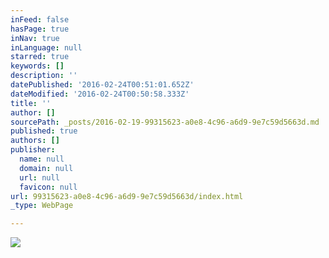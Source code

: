 ```yaml
---
inFeed: false
hasPage: true
inNav: true
inLanguage: null
starred: true
keywords: []
description: ''
datePublished: '2016-02-24T00:51:01.652Z'
dateModified: '2016-02-24T00:50:58.333Z'
title: ''
author: []
sourcePath: _posts/2016-02-19-99315623-a0e8-4c96-a6d9-9e7c59d5663d.md
published: true
authors: []
publisher:
  name: null
  domain: null
  url: null
  favicon: null
url: 99315623-a0e8-4c96-a6d9-9e7c59d5663d/index.html
_type: WebPage

---
```

![](https://s3-us-west-2.amazonaws.com/the-grid-img/p/dbceb51ff0a07d0e8e155b3312bce0400d579309.jpg)